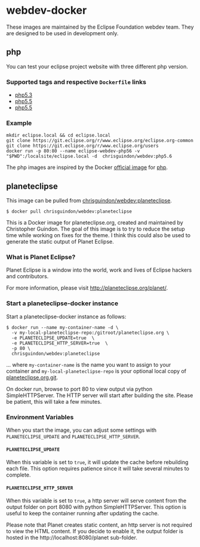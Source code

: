 # webdev-docker

These images are maintained by the Eclipse Foundation webdev team. They are designed to be used in development only.

## php
You can test your eclipse project website with three different php version.

### Supported tags and respective `Dockerfile` links

* [php5.3](https://github.com/chrisguindon/webdev-docker/blob/master/php/php5.3/Dockerfile)
* [php5.5](https://github.com/chrisguindon/webdev-docker/blob/master/php/php5.5/Dockerfile)
* [php5.5](https://github.com/chrisguindon/webdev-docker/blob/master/php/php5.5/Dockerfile)

### Example

```console
mkdir eclipse.local && cd eclipse.local
git clone https://git.eclipse.org/r/www.eclipse.org/eclipse.org-common
git clone https://git.eclipse.org/r/www.eclipse.org/users
docker run -p 80:80 --name eclipse-webdev-php56 -v "$PWD":/localsite/eclipse.local -d  chrisguindon/webdev:php5.6
```



The php images are inspired by the Docker [official image](https://docs.docker.com/docker-hub/official_repos/) for [php](https://registry.hub.docker.com/_/php/).

## planeteclipse

This image can be pulled from [chrisguindon/webdev:planeteclipse](https://hub.docker.com/r/chrisguindon/webdev).

```console
$ docker pull chrisguindon/webdev:planeteclipse
```

This is a Docker image for planeteclipse.org, created and maintained by Christopher Guindon. The goal of this image is to try to reduce the setup time while working on fixes for the theme. I think this could also be used to generate the static output of Planet Eclipse.

### What is Planet Eclipse?
Planet Eclipse is a window into the world, work and lives of Eclipse hackers and contributors.

For more information, please visit http://planeteclipse.org/planet/.

### Start a planeteclipse-docker instance

Start a planeteclipse-docker instance as follows:

```console
$ docker run --name my-container-name -d \
  -v my-local-planeteclipse-repo:/gitroot/planeteclipse.org \
  -e PLANETECLIPSE_UPDATE=true  \
  -e PLANETECLIPSE_HTTP_SERVER=true  \
  -p 80 \
  chrisguindon/webdev:planeteclipse
```

... where `my-container-name` is the name you want to assign to your container and `my-local-planeteclipse-repo` is your optional local copy of [planeteclipse.org.git](https://git.eclipse.org/c/planeteclipse.org/planeteclipse.org.git).

On docker run, browse to port 80 to view output via python SimpleHTTPServer. The HTTP server will start after building the site. Please be patient, this will take a few minutes.

### Environment Variables

When you start the image, you can adjust some settings with `PLANETECLIPSE_UPDATE` and `PLANETECLIPSE_HTTP_SERVER`.

#### `PLANETECLIPSE_UPDATE`

When this variable is set to `true`, it will update the cache before rebuilding each file. This option requires patience since it will take several minutes to complete.

#### `PLANETECLIPSE_HTTP_SERVER`

When this variable is set to `true`, a http server will serve content from the output folder on port 8080 with python SimpleHTTPServer. This option is useful to keep the container running after updating the cache. 

Please note that Planet creates static content, an http server is not required to view the HTML content. If you decide to enable it, the output folder is hosted in the http://localhost:8080/planet sub-folder.